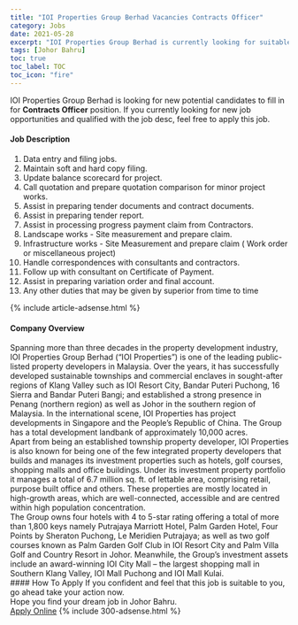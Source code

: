 ```yaml
---
title: "IOI Properties Group Berhad Vacancies Contracts Officer" 
category: Jobs 
date: 2021-05-28 
excerpt: "IOI Properties Group Berhad is currently looking for suitable person to fill in the Contracts Officer which based in Johor Bahru" 
tags: [Johor Bahru] 
toc: true 
toc_label: TOC 
toc_icon: "fire" 
--- 
```


<p>IOI Properties Group Berhad is looking for new potential candidates to fill in for <b>Contracts Officer</b> position. If you currently looking for new job opportunities and qualified with the job desc, feel free to apply this job.
</p><div><div><h4>Job Description</h4></div><div><div><span><div><ol><li>Data entry and filing jobs.</li><li>Maintain soft and hard copy filing.</li><li>Update balance scorecard for project.</li><li>Call quotation and prepare quotation comparison for minor project works.</li><li>Assist in preparing tender documents and contract documents.</li><li>Assist in preparing tender report.</li><li>Assist in processing progress payment claim from Contractors.</li><li>Landscape works - Site measurement and prepare claim.</li><li>Infrastructure works - Site&#160;Measurement and prepare claim ( Work order or miscellaneous project)</li><li>Handle correspondences with consultants and contractors.</li><li>Follow up with consultant on Certificate of Payment.</li><li>Assist in preparing variation order and final account.</li><li>Any other duties that may be given by superior from time to time</li></ol></div></span></div></div></div> 
{% include article-adsense.html %} 
<div><div><h4>Company Overview</h4></div><div><div><span><div><div>
<div>
		Spanning more than three decades in the property development industry, IOI Properties Group Berhad (&#8220;IOI Properties&#8221;) is one of the leading public-listed property developers in Malaysia. Over the years, it has successfully developed sustainable townships and commercial enclaves in sought-after regions of Klang Valley such as IOI Resort City, Bandar Puteri Puchong, 16 Sierra and Bandar Puteri Bangi; and established a strong presence in Penang (northern region) as well as Johor in the southern region of Malaysia. In the international scene, IOI Properties has project developments in Singapore and the People&#8217;s Republic of China. The Group has a total development landbank of approximately 10,000 acres.</div>
<div>
		Apart from being an established township property developer, IOI Properties is also known for being one of the few integrated property developers that builds and manages its investment properties such as hotels, golf courses, shopping malls and office buildings. Under its investment property portfolio it manages a total of 6.7 million sq. ft. of lettable area, comprising retail, purpose built office and others. These properties are mostly located in high-growth areas, which are well-connected, accessible and are centred within high population concentration.</div>
<div>
		The Group owns four hotels with 4 to 5-star rating offering a total of more than 1,800 keys namely Putrajaya Marriott Hotel, Palm Garden Hotel, Four Points by Sheraton Puchong, Le Meridien Putrajaya; as well as two golf courses known as Palm Garden Golf Club in IOI Resort City and Palm Villa Golf and Country Resort in Johor. Meanwhile, the Group&#8217;s investment assets include an award-winning IOI City Mall &#8211; the largest shopping mall in Southern Klang Valley, IOI Mall Puchong and IOI Mall Kulai.</div>
</div></div></span></div></div></div> 
#### How To Apply 
If you confident and feel that this job is suitable to you, go ahead take your action now. <br/> 
Hope you find your dream job in Johor Bahru. <br/> 
<a href="https://www.jobstreet.com.my/en/job/contracts-officer-4577762?jobId=jobstreet-my-job-4577762&" class="btn btn--info" target="_blank" rel="nofollow noopenner">Apply Online</a> 
{% include 300-adsense.html %} 
